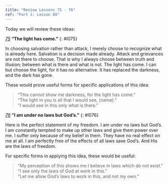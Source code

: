 ```yaml
---
title: "Review Lessons 75 - 76"
ref: "Part 1: Lesson 88"
---
```


Today we will review these ideas:

[*75*](/acim/workbook/l075/?r=1) **“The light has come.”**
{: #l075}

In choosing salvation rather than attack, I merely choose to recognize
what is already here. Salvation is a decision made already. Attack and
grievances are not there to choose. That is why I always choose between
truth and illusion; between what is there and what is not. The light has
come. I can but choose the light, for it has no alternative. It has
replaced the darkness, and the dark has gone.

These would prove useful forms for specific applications of this idea:

> “This cannot show me darkness, for the light has come.”<br/>
> “The light in you is all that I would see, (name).”<br/>
> “I would see in this only what is there.”

[*76*](/acim/workbook/l076/?r=1) **“I am under no laws but God’s.”**
{: #l076}

Here is the perfect statement of my freedom. I am under no laws but
God’s. I am constantly tempted to make up other laws and give them power
over me. I suffer only because of my belief in them. They have no real
effect on me at all. I am perfectly free of the effects of all laws save
God’s. And His are the laws of freedom.

For specific forms in applying this idea, these would be useful:

> “My perception of this shows me I believe in laws which do not exist.”<br/>
> “I see only the laws of God at work in this.”<br/>
> “Let me allow God’s laws to work in this, and not my own.”

